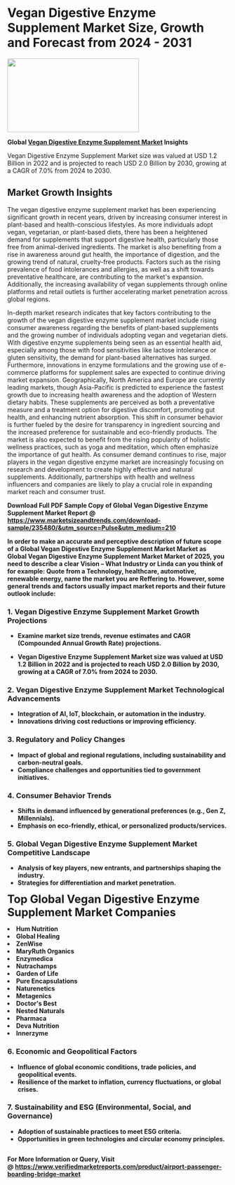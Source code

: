 <H1>Vegan Digestive Enzyme Supplement Market Size, Growth and Forecast from 2024 - 2031</H1><img class="aligncenter size-medium wp-image-584254" src="https://thirdeyenews.in/wp-content/uploads/2024/09/Global-Market-Research-300x168.jpeg" alt="" width="300" height="168" /><p><strong>Global&nbsp;<a href="https://www.marketsizeandtrends.com/download-sample/235480/&amp;utm_source=Pulse&amp;utm_medium=210">Vegan Digestive Enzyme Supplement Market</a> Insights</strong></p><p>Vegan Digestive Enzyme Supplement Market size was valued at USD 1.2 Billion in 2022 and is projected to reach USD 2.0 Billion by 2030, growing at a CAGR of 7.0% from 2024 to 2030.</p><p><h2>Market Growth Insights</h2> <p>The vegan digestive enzyme supplement market has been experiencing significant growth in recent years, driven by increasing consumer interest in plant-based and health-conscious lifestyles. As more individuals adopt vegan, vegetarian, or plant-based diets, there has been a heightened demand for supplements that support digestive health, particularly those free from animal-derived ingredients. The market is also benefiting from a rise in awareness around gut health, the importance of digestion, and the growing trend of natural, cruelty-free products. Factors such as the rising prevalence of food intolerances and allergies, as well as a shift towards preventative healthcare, are contributing to the market's expansion. Additionally, the increasing availability of vegan supplements through online platforms and retail outlets is further accelerating market penetration across global regions.</p> <p><strong></strong></p> <p>In-depth market research indicates that key factors contributing to the growth of the vegan digestive enzyme supplement market include rising consumer awareness regarding the benefits of plant-based supplements and the growing number of individuals adopting vegan and vegetarian diets. With digestive enzyme supplements being seen as an essential health aid, especially among those with food sensitivities like lactose intolerance or gluten sensitivity, the demand for plant-based alternatives has surged. Furthermore, innovations in enzyme formulations and the growing use of e-commerce platforms for supplement sales are expected to continue driving market expansion. Geographically, North America and Europe are currently leading markets, though Asia-Pacific is predicted to experience the fastest growth due to increasing health awareness and the adoption of Western dietary habits. These supplements are perceived as both a preventative measure and a treatment option for digestive discomfort, promoting gut health, and enhancing nutrient absorption. This shift in consumer behavior is further fueled by the desire for transparency in ingredient sourcing and the increased preference for sustainable and eco-friendly products. The market is also expected to benefit from the rising popularity of holistic wellness practices, such as yoga and meditation, which often emphasize the importance of gut health. As consumer demand continues to rise, major players in the vegan digestive enzyme market are increasingly focusing on research and development to create highly effective and natural supplements. Additionally, partnerships with health and wellness influencers and companies are likely to play a crucial role in expanding market reach and consumer trust.</p> <p><strong></p><p><span class=""><strong>Download Full PDF Sample Copy of Global Vegan Digestive Enzyme Supplement Market Report</strong> @ <a href="https://www.marketsizeandtrends.com/download-sample/235480/&amp;utm_source=Pulse&amp;utm_medium=210" target="_blank">https://www.marketsizeandtrends.com/download-sample/235480/&amp;utm_source=Pulse&amp;utm_medium=210</a></span></p><p>In order to make an accurate and perceptive description of future scope of a Global&nbsp;Vegan Digestive Enzyme Supplement Market Market as Global&nbsp;Vegan Digestive Enzyme Supplement Market Market of 2025, you need to describe a clear Vision &ndash; What Industry or Linda can you think of for example: Quote from a Technology, healthcare, automotive, renewable energy, name the market you are Reffering to. However, some general trends and factors usually impact market reports and their future outlook include:</p><h3>1.&nbsp;<strong>Vegan Digestive Enzyme Supplement Market Growth Projections</strong></h3><ul><li>Examine market size trends, revenue estimates and CAGR (Compounded Annual Growth Rate) projections.</li><li><p>Vegan Digestive Enzyme Supplement Market size was valued at USD 1.2 Billion in 2022 and is projected to reach USD 2.0 Billion by 2030, growing at a CAGR of 7.0% from 2024 to 2030.</p></li></ul><h3>2.&nbsp;<strong>Vegan Digestive Enzyme Supplement Market Technological Advancements</strong></h3><ul><li>Integration of AI, IoT, blockchain, or automation in the industry.</li><li>Innovations driving cost reductions or improving efficiency.</li></ul><h3>3.&nbsp;<strong>Regulatory and Policy Changes</strong></h3><ul><li>Impact of global and regional regulations, including sustainability and carbon-neutral goals.</li><li>Compliance challenges and opportunities tied to government initiatives.</li></ul><h3>4.&nbsp;<strong>Consumer Behavior Trends</strong></h3><ul><li>Shifts in demand influenced by generational preferences (e.g., Gen Z, Millennials).</li><li>Emphasis on eco-friendly, ethical, or personalized products/services.</li></ul><h3>5.&nbsp;<strong>Global Vegan Digestive Enzyme Supplement Market Competitive Landscape</strong></h3><ul><li>Analysis of key players, new entrants, and partnerships shaping the industry.</li><li>Strategies for differentiation and market penetration.</li></ul><p data-pm-slice="1 1 []"><span style="color: inherit; font-family: inherit; font-size: 25px;">Top Global Vegan Digestive Enzyme Supplement Market Companies</span></p><div class="" data-test-id=""><p><li>Hum Nutrition</li><li> Global Healing</li><li> ZenWise</li><li> MaryRuth Organics</li><li> Enzymedica</li><li> Nutrachamps</li><li> Garden of Life</li><li> Pure Encapsulations</li><li> Naturenetics</li><li> Metagenics</li><li> Doctor's Best</li><li> Nested Naturals</li><li> Pharmaca</li><li> Deva Nutrition</li><li> Innerzyme</li></p></div><h3>6.&nbsp;<strong>Economic and Geopolitical Factors</strong></h3><ul><li>Influence of global economic conditions, trade policies, and geopolitical events.</li><li>Resilience of the market to inflation, currency fluctuations, or global crises.</li></ul><h3>7.&nbsp;<strong>Sustainability and ESG (Environmental, Social, and Governance)</strong></h3><ul><li>Adoption of sustainable practices to meet ESG criteria.</li><li>Opportunities in green technologies and circular economy principles.</li></ul><h2><strong style="font-size: 14px;">For More Information or Query, Visit @&nbsp;</strong><a style="background-color: #ffffff; font-size: 14px;" href="https://www.marketsizeandtrends.com/report/vegan-digestive-enzyme-supplement-market/" target="_blank">https://www.verifiedmarketreports.com/product/airport-passenger-boarding-bridge-market</a></h2>
